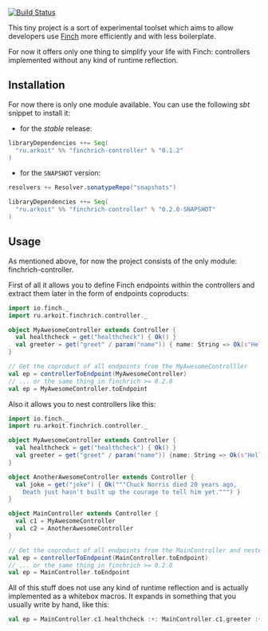[![Build Status](https://travis-ci.org/akozhemiakin/finchrich.svg?branch=master)](https://travis-ci.org/akozhemiakin/finchrich)

This tiny project is a sort of experimental toolset which aims to allow 
developers use [Finch][finch] more efficiently and with less boilerplate.

For now it offers only one thing to simplify your life with Finch: 
controllers implemented without any kind of runtime reflection.


Installation
------------
For now there is only one module available. You can use the following _sbt_ snippet to install it:

* for the _stable_ release:

```scala
libraryDependencies ++= Seq(
  "ru.arkoit" %% "finchrich-controller" % "0.1.2"
)
```

* for the `SNAPSHOT` version:

```scala
resolvers += Resolver.sonatypeRepo("snapshots")

libraryDependencies ++= Seq(
  "ru.arkoit" %% "finchrich-controller" % "0.2.0-SNAPSHOT"
)
```

Usage
-----
As mentioned above, for now the project consists of the only module: finchrich-controller.

First of all it allows you to define Finch endpoints within the 
controllers and extract them later in the form of endpoints coproducts:

```scala
import io.finch._
import ru.arkoit.finchrich.controller._

object MyAwesomeController extends Controller {
  val healthcheck = get("healthcheck") { Ok() }
  val greeter = get("greet" / param("name")) { name: String => Ok(s"Hello, $name!") }
}

// Get the coproduct of all endpoints from the MyAwesomeControlller
val ep = controllerToEndpoint(MyAwesomeController)
// ... or the same thing in finchrich >= 0.2.0
val ep = MyAwesomeController.toEndpoint
```

Also it allows you to nest controllers like this:

```scala
import io.finch._
import ru.arkoit.finchrich.controller._

object MyAwesomeController extends Controller {
  val healthcheck = get("healthcheck") { Ok() }
  val greeter = get("greet" / param("name")) {name: String => Ok(s"Hello, $name!") }
}

object AnotherAwesomeController extends Controller {
  val joke = get("joke") { Ok("""Chuck Norris died 20 years ago, 
    Death just hasn't built up the courage to tell him yet.""") }
}

object MainController extends Controller {
  val c1 = MyAwesomeController
  val c2 = AnotherAwesomeController
}

// Get the coproduct of all endpoints from the MainController and nested controllers
val ep = controllerToEndpoint(MainController.toEndpoint)
// ... or the same thing in finchrich >= 0.2.0
val ep = MainController.toEndpoint
```

All of this stuff does not use any kind of runtime reflection and is
actually implemented as a whitebox macros. It expands in something that
you usually write by hand, like this:

```scala
val ep = MainController.c1.healthcheck :+: MainController.c1.greeter :+: MainController.c2.joke
```

[Finch]: https://github.com/finagle/finch
